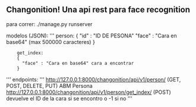 ## Changonition! Una api rest para face recognition

para correr:
     ./manage.py runserver

modelos (JSON):
'''
        person: 
        {
          "id" : "ID DE PESONA"
          "face" : "Cara en base64" (max 500000 caracteres)
        }

        get_index:
		{
		  "face" : "Cara en base64" cara a encontrar
		}
'''
endpoints:
'''
	http://127.0.0.1:8000/changonition/api/v1/person/ (GET, POST, DELETE, PUT) ABM Persona
	http://127.0.0.1:8000/changonition/api/v1/person/get_index/ (POST) devuelve el ID de la cara si se encontro o -1 si no
'''
